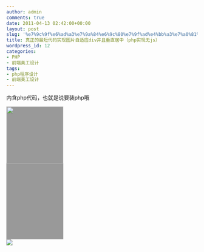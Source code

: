 ```yaml
---
author: admin
comments: true
date: 2011-04-13 02:42:00+00:00
layout: post
slug: '%e7%9c%9f%e6%ad%a3%e7%9a%84%e6%9c%80%e7%9f%ad%e4%bb%a3%e7%a0%81%e5%ae%9e%e7%8e%b0%e5%9b%be%e7%89%87%e8%87%aa%e9%80%82%e5%ba%94div%e5%b9%b6%e4%b8%94%e5%9e%82%e7%9b%b4%e5%b1%85%e4%b8%ad%ef%bc%88php'
title: 真正的最短代码实现图片自适应div并且垂直居中（php实现无js）
wordpress_id: 12
categories:
- PHP
- 前端美工设计
tags:
- php程序设计
- 前端美工设计
---
```








内含php代码，也就是说要装php哦




<head>  
<style type="text/css">  
#aaa{  
height:350px;  
width:150px;  
background-color:#999;  
}  
#asdasd{  
height:auto;  
width:inherit;  
  
}  
</style>  
</head>  
<body>  
<? $gao=300;$kuan=400 ?>  
<div id="aaa">  
<img id="asdasd" src="asd.jpg" style="padding-top:<? echo $aa=(350-$gao*(150/$kuan))/2; ?>px;"/>   
</div>  
<img src="asd.jpg" />  
</body>



